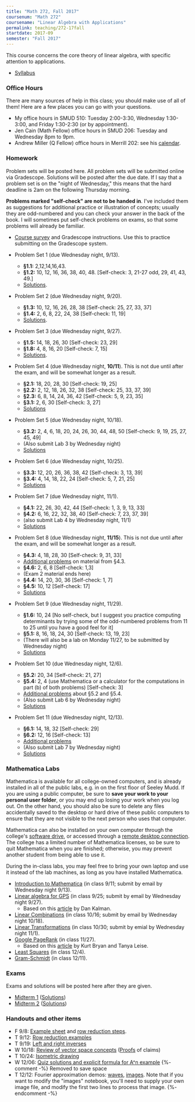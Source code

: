 ```yaml
---
title: "Math 272, Fall 2017"
coursenum: "Math 272"
coursename: "Linear Algebra with Applications"
permalink: teaching/272-17fall
startdate: 2017-09
semester: "Fall 2017"
---
```

This course concerns the core theory of linear algebra, with specific attention to applications.

*   [Syllabus](syllabus.pdf)

### Office Hours

There are many sources of help in this class; you should make use of all of them! Here are a few places you can go with your questions.

*    My office hours in SMUD 510: Tuesday 2:00-3:30, Wednesday 1:30-3:00, and Friday 1:30-2:30 (or by appointment). 
*    Jen Cain (Math Fellow) office hours in SMUD 206: Tuesday and Wednesday 8pm to 9pm.
*    Andrew Miller (Q Fellow) office hours in Merrill 202: see his [calendar](https://calendar.google.com/calendar/embed?src=k83k4aek1fbsgqft19nk3a0sgc%40group.calendar.google.com&amp;ctz=America/New_York). 

### Homework

Problem sets will be posted here. All problem sets will be submitted online via Gradescope. Solutions will be posted after the due date. If I say that a problem set is on the "night of Wednesday," this means that the hard deadline is 2am on the following Thursday morning.

__Problems marked "self-check" are not to be handed in__. I've included them as suggestions for additional practice or illustration of concepts; usually they are odd-numbered and you can check your answer in the back of the book. I will sometimes put self-check problems on exams, so that some problems will already be familiar.

*   [Course survey](pset0.pdf) and Gradescope instructions. Use this to practice submitting on the Gradescope system.
*   Problem Set 1 (due Wednesday night, 9/13).
    
    *    __§1.1:__ 2,12,14,16,43.
    *    __§1.2:__ 10, 12, 16, 36, 38, 40, 48. \[Self-check: 3, 21-27 odd, 29, 41, 43, 49.\]
    *    [Solutions](https://lms.ats.amherst.edu/pluginfile.php/510946/mod_resource/content/1/PSet1soln.pdf).
    
    
    
*   Problem Set 2 (due Wednesday night, 9/20).
    
    *    __§1.3:__ 10, 12, 16, 26, 28, 38 \[Self-check: 25, 27, 33, 37\]<li><b>§1.4:</b> 2, 6, 8, 22, 24, 38 \[Self-check: 11, 19\] </li><li> <a href="https://lms.ats.amherst.edu/mod/resource/view.php?id=377186">Solutions</a>.</li>
    
    
    
*   Problem Set 3 (due Wednesday night, 9/27).
    
    *   __§1.5:__ 14, 18, 26, 30 \[Self-check: 23, 29\] 
    *   __§1.8:__ 4, 8, 16, 20 \[Self-check: 7, 15\] 
    *    [Solutions](https://lms.ats.amherst.edu/pluginfile.php/513693/mod_resource/content/1/pset3-soln.pdf).
    
    
    
*   Problem Set 4 (due Wednesday night, __10/11__). This is not due until after the exam, and will be somewhat longer as a result.
    
    *   __§2.1:__ 18, 20, 28, 30 \[Self-check: 19, 25\] 
    *   __§2.2:__ 2, 12, 18, 26, 32, 38 \[Self-check: 25, 33, 37, 39\] 
    *   __§2.3:__ 6, 8, 14, 24, 36, 42 \[Self-check: 5, 9, 23, 35\] 
    *   __§3.1:__ 2, 6, 30 \[Self-check: 3, 27\] 
    *   [Solutions](https://lms.ats.amherst.edu/pluginfile.php/516191/mod_resource/content/1/pset4-soln.pdf)
    
    
    
*   Problem Set 5 (due Wednesday night, 10/18).
    
    *   __§3.2:__ 2, 4, 6, 18, 20, 24, 26, 30, 44, 48, 50 \[Self-check: 9, 19, 25, 27, 45, 49\]
    *   (Also submit Lab 3 by Wednesday night)
    *   [Solutions](https://lms.ats.amherst.edu/pluginfile.php/519572/mod_resource/content/1/pset5soln.pdf)
    
    
    
*   Problem Set 6 (due Wednesday night, 10/25).
    
    *   __§3.3:__ 12, 20, 26, 36, 38, 42 \[Self-check: 3, 13, 39\]
    *   __§3.4:__ 4, 14, 18, 22, 24 \[Self-check: 5, 7, 21, 25\]
    *   [Solutions](https://lms.ats.amherst.edu/pluginfile.php/519573/mod_resource/content/1/pset6soln.pdf)
    
    
    
*   Problem Set 7 (due Wednesday night, 11/1).
    
    *   __§4.1:__ 22, 26, 30, 42, 44 \[Self-check: 1, 3, 9, 13, 33\]
    *   __§4.2:__ 6, 16, 22, 32, 38, 40 \[Self-check: 7, 23, 37, 39\]
    *   (also submit Lab 4 by Wednesday night, 11/1)
    *   [Solutions](https://lms.ats.amherst.edu/pluginfile.php/519598/mod_resource/content/1/pset7soln.pdf)
    
    
    
*   Problem Set 8 (due Wednesday night, __11/15__). This is not due until after the exam, and will be somewhat longer as a result.
    
    *   __§4.3:__ 4, 18, 28, 30 \[Self-check: 9, 31, 33\]
    *   [Additional problems](PSet8-supplement.pdf) on material from §4.3.
    *   __§4.6:__ 2, 6, 8 \[Self-check: 1,3\]
    *   (Exam 2 material ends here)
    *   __§4.4:__ 14, 20, 30, 36 \[Self-check: 1, 7\]
    *   __§4.5:__ 10, 12 \[Self-check: 17\]
    *   [Solutions](https://lms.ats.amherst.edu/pluginfile.php/527999/mod_resource/content/1/pset8-soln.pdf)
    
    
    
*   Problem Set 9 (due Wednesday night, 11/29).
    
    *   __§1.6:__ 10, 24 \[No self-check, but I suggest you practice computing determinants by trying some of the odd-numbered problems from 11 to 25 until you have a good feel for it\]
    *   __§5.1:__ 8, 16, 18, 24, 30 \[Self-check: 13, 19, 23\]
    *   (There will also be a lab on Monday 11/27, to be submitted by Wednesday night)
    *   [Solutions](https://lms.ats.amherst.edu/pluginfile.php/528000/mod_resource/content/1/pset9-soln.pdf)
    
    
    
*   Problem Set 10 (due Wednesday night, 12/6).
    
    *   __§5.2:__ 20, 34 \[Self-check: 21, 27\]
    *   __§5.4:__ 2, 4 (use Mathematica or a calculator for the computations in part (b) of both problems) \[Self-check: 3\]
    *   [Additional problems](PSet10-supplement.pdf) about §5.2 and §5.4.
    *   (Also submit Lab 6 by Wednesday night)
    *   [Solutions](https://lms.ats.amherst.edu/pluginfile.php/528778/mod_resource/content/1/pset10-soln.pdf)
    
    
    
*   Problem Set 11 (due Wednesday night, 12/13).
    
    *   __§6.1:__ 14, 18, 32 \[Self-check: 29\]
    *   __§6.2:__ 12, 16 \[Self-check: 13\]
    *   [Additional problems](PSet11-supplement.pdf)
    *   (Also submit Lab 7 by Wednesday night)
    *   [Solutions](https://lms.ats.amherst.edu/pluginfile.php/529537/mod_resource/content/1/pset11-soln.pdf)
    
    
    

### Mathematica Labs

Mathematica is available for all college-owned computers, and is already installed in all of the public labs, e.g. in on the first floor of Seeley Mudd. If you are using a public computer, be sure to __save your work to your personal user folder__, or you may end up losing your work when you log out. On the other hand, you should also be sure to delete any files accidentally saved to the desktop or hard drive of these public computers to ensure that they are not visible to the next person who uses that computer.

Mathematica can also be installed on your own computer through the college's [software drive](https://www.amherst.edu/offices/it/knowledge_base/software/college-install), or accessed through a [remote desktop connection](https://www.amherst.edu/offices/it/knowledge_base/network-wifi/Remote_Desktop_Connection). The college has a limited number of Mathematica licenses, so be sure to quit Mathematica when you are finished; otherwise, you may prevent another student from being able to use it.

During the in-class labs, you may feel free to bring your own laptop and use it instead of the lab machines, as long as you have installed Mathematica.

*    <a href="1-Intro.nb" target="_blank">Introduction to Mathematica</a> (in class 9/11; submit by email by Wednesday night 9/13).
* <a href="2-GPS.nb" target="_blank">Linear algebra for GPS</a> (in class 9/25; submit by email by Wednesday night 9/27).
  * Based on this [article](Kalman-GPS-paper.pdf) by Dan Kalman.
*    <a href="3-LinComb.nb" target="_blank">Linear Combinations</a> (in class 10/16; submit by email by Wednesday night 10/18).
*    <a href="4-LinTrans.nb" target="_blank">Linear Transformations</a> (in class 10/30; submit by emial by Wednesday night 11/1).
* <a href="5-PageRank.nb" target="_blank">Google PageRank</a> (in class 11/27).
  * Based on this [article](Bryan-Leise.pdf) by Kurt Bryan and Tanya Leise. 
*   <a href="6-LeastSquares.nb" target="_blank">Least Squares</a> (in class 12/4).
* <a href="7-GramSchmidt.nb" target="_blank">Gram-Schmidt</a> (in class 12/11).

### Exams

Exams and solutions will be posted here after they are given.

*    [Midterm 1](https://lms.ats.amherst.edu/pluginfile.php/514489/mod_resource/content/1/midterm1.pdf) ([Solutions](https://lms.ats.amherst.edu/pluginfile.php/514488/mod_resource/content/2/midterm1-soln.pdf))
*    [Midterm 2](https://lms.ats.amherst.edu/pluginfile.php/525694/mod_resource/content/1/Midterm%202.pdf) ([Solutions](https://lms.ats.amherst.edu/pluginfile.php/525647/mod_resource/content/2/midterm2-soln.pdf))

### Handouts and other items

*   F 9/8: [Example sheet](handouts/2017-09-08.pdf) and [row reduction steps](handouts/2017-09-08-addendum.pdf).
*   T 9/12: [Row reduction examples](handouts/2017-09-12.pdf)
*   T 9/19: [Left and right inverses](handouts/2017-09-19.pdf)
*   W 10/18: [Review of vector space concepts](handouts/2017-10-18.pdf) ([Proofs](handouts/2017-11-05.pdf) of claims)
*   T 10/24: [Isometric drawing](handouts/2017-10-24.pdf)
*   W 12/06: [Quiz solutions and explicit formula for A^n example](handouts/2017-12-06-matrixPower.pdf)
{%- comment -%} Removed to save space
*   T 12/12: Fourier approximation demos: [waves](2017-12-12-waves.nb), [images](2017-12-13-images.nb). Note that if you want to modify the "images" notebook, you'll need to supply your own image file, and modify the first two lines to process that image.
{%- endcomment -%}
